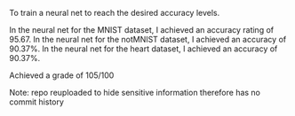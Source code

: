 To train a neural net to reach the desired accuracy levels.

In the neural net for the MNIST dataset, I achieved an accuracy rating of 95.67.
In the neural net for the notMNIST dataset, I achieved an accuracy of 90.37%.
In the neural net for the heart dataset, I achieved an accuracy of 90.37%.

Achieved a grade of 105/100

Note: repo reuploaded to hide sensitive information therefore has no commit history
